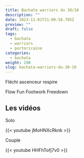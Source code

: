 ```yaml
---
title: Bachata warriors du 30/10
description: ""
date: 2023-11-01T21:09:58.705Z
preview: ""
draft: false
tags:
  - bachata
  - warriors
  - portoricaine
categories:
  - bachata
weight: 298
slug: bachata-warriors-du-30-10
---
```


Fléchi ascenceur respire

Flow Fun Footwork Freedown

## Les vidéos

Solo

{{< youtube jMoHNXcRknk >}}

Couple

{{< youtube HHFhTofj7v0 >}}

